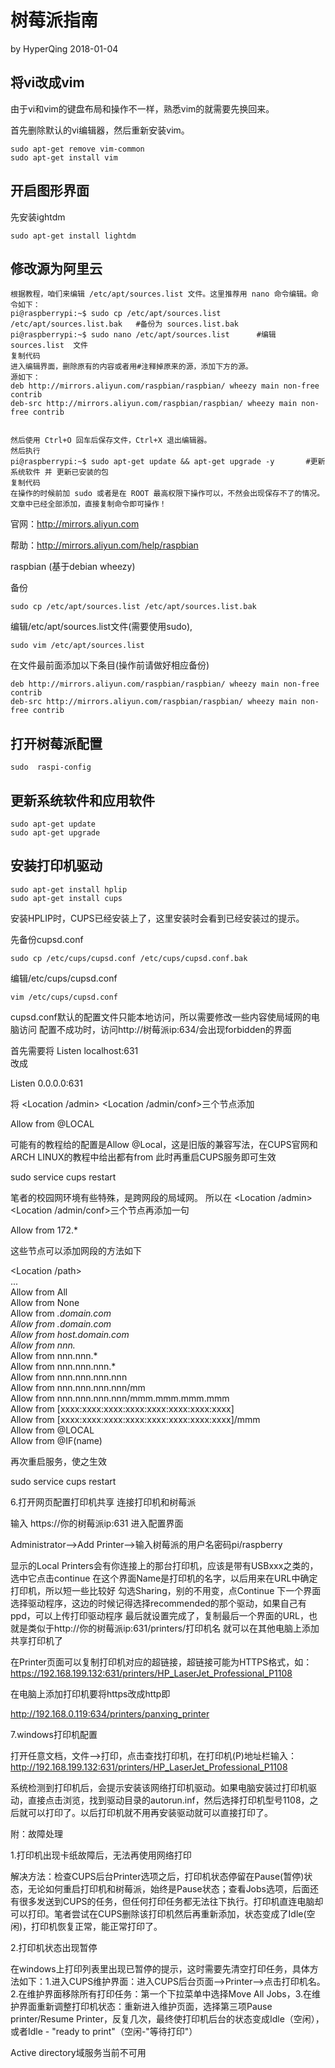 # 树莓派指南

by HyperQing 2018-01-04

## 将vi改成vim

由于vi和vim的键盘布局和操作不一样，熟悉vim的就需要先换回来。

首先删除默认的vi编辑器，然后重新安装vim。
```
sudo apt-get remove vim-common
sudo apt-get install vim
```

## 开启图形界面

先安装ightdm
```
sudo apt-get install lightdm
```

## 修改源为阿里云

```
根据教程，咱们来编辑 /etc/apt/sources.list 文件。这里推荐用 nano 命令编辑。命令如下：
pi@raspberrypi:~$ sudo cp /etc/apt/sources.list /etc/apt/sources.list.bak   #备份为 sources.list.bak
pi@raspberrypi:~$ sudo nano /etc/apt/sources.list      #编辑sources.list  文件
复制代码
进入编辑界面，删除原有的内容或者用#注释掉原来的源，添加下方的源。
源如下：
deb http://mirrors.aliyun.com/raspbian/raspbian/ wheezy main non-free contrib
deb-src http://mirrors.aliyun.com/raspbian/raspbian/ wheezy main non-free contrib
```
 
```

然后使用 Ctrl+O 回车后保存文件，Ctrl+X 退出编辑器。
然后执行
pi@raspberrypi:~$ sudo apt-get update && apt-get upgrade -y       #更新系统软件 并 更新已安装的包
复制代码
在操作的时候前加 sudo 或者是在 ROOT 最高权限下操作可以，不然会出现保存不了的情况。文章中已经全部添加，直接复制命令即可操作！
```
官网：http://mirrors.aliyun.com

帮助：http://mirrors.aliyun.com/help/raspbian

raspbian (基于debian wheezy)

备份
```
sudo cp /etc/apt/sources.list /etc/apt/sources.list.bak
```

编辑/etc/apt/sources.list文件(需要使用sudo),
```
sudo vim /etc/apt/sources.list
```
在文件最前面添加以下条目(操作前请做好相应备份)
```
deb http://mirrors.aliyun.com/raspbian/raspbian/ wheezy main non-free contrib
deb-src http://mirrors.aliyun.com/raspbian/raspbian/ wheezy main non-free contrib
```

## 打开树莓派配置

```
sudo  raspi-config
```

## 更新系统软件和应用软件

```
sudo apt-get update
sudo apt-get upgrade
```

## 安装打印机驱动

```
sudo apt-get install hplip  
sudo apt-get install cups
```

安装HPLIP时，CUPS已经安装上了，这里安装时会看到已经安装过的提示。

先备份cupsd.conf
```
sudo cp /etc/cups/cupsd.conf /etc/cups/cupsd.conf.bak  
```
编辑/etc/cups/cupsd.conf
```
vim /etc/cups/cupsd.conf
```

cupsd.conf默认的配置文件只能本地访问，所以需要修改一些内容使局域网的电脑访问
配置不成功时，访问http://树莓派ip:634/会出现forbidden的界面

首先需要将
Listen localhost:631  
改成

Listen 0.0.0.0:631 


将<Location /> <Location /admin> <Location /admin/conf>三个节点添加

Allow from @LOCAL  

可能有的教程给的配置是Allow @Local，这是旧版的兼容写法，在CUPS官网和ARCH LINUX的教程中给出都有from
此时再重启CUPS服务即可生效

sudo service cups restart  


笔者的校园网环境有些特殊，是跨网段的局域网。
所以在<Location /> <Location /admin> <Location /admin/conf>三个节点再添加一句

Allow from 172.*  

这些节点可以添加网段的方法如下

<Location /path>  
  ...  
  Allow from All  
  Allow from None  
  Allow from *.domain.com  
  Allow from .domain.com  
  Allow from host.domain.com  
  Allow from nnn.*  
  Allow from nnn.nnn.*  
  Allow from nnn.nnn.nnn.*  
  Allow from nnn.nnn.nnn.nnn  
  Allow from nnn.nnn.nnn.nnn/mm  
  Allow from nnn.nnn.nnn.nnn/mmm.mmm.mmm.mmm  
  Allow from [xxxx:xxxx:xxxx:xxxx:xxxx:xxxx:xxxx:xxxx]  
  Allow from [xxxx:xxxx:xxxx:xxxx:xxxx:xxxx:xxxx:xxxx]/mmm  
  Allow from @LOCAL  
  Allow from @IF(name)  
</Location>  

再次重启服务，使之生效

sudo service cups restart  

6.打开网页配置打印机共享
连接打印机和树莓派

输入 https://你的树莓派ip:631 进入配置界面

Administrator-->Add Printer-->输入树莓派的用户名密码pi/raspberry

显示的Local Printers会有你连接上的那台打印机，应该是带有USBxxx之类的，选中它点击continue
在这个界面Name是打印机的名字，以后用来在URL中确定打印机，所以短一些比较好
勾选Sharing，别的不用变，点Continue
下一个界面选择驱动程序，这边的时候记得选择recommended的那个驱动，如果自己有ppd，可以上传打印驱动程序
最后就设置完成了，复制最后一个界面的URL，也就是类似于http://你的树莓派ip:631/printers/打印机名 就可以在其他电脑上添加共享打印机了

在Printer页面可以复制打印机对应的超链接，超链接可能为HTTPS格式，如：https://192.168.199.132:631/printers/HP_LaserJet_Professional_P1108

在电脑上添加打印机要将https改成http即

http://192.168.0.119:634/printers/panxing_printer

7.windows打印机配置

打开任意文档，文件-->打印，点击查找打印机，在打印机(P)地址栏输入：http://192.168.199.132:631/printers/HP_LaserJet_Professional_P1108

系统检测到打印机后，会提示安装该网络打印机驱动。如果电脑安装过打印机驱动，直接点击浏览，找到驱动目录的autorun.inf，然后选择打印机型号1108，之后就可以打印了。以后打印机就不用再安装驱动就可以直接打印了。

附：故障处理

1.打印机出现卡纸故障后，无法再使用网络打印

解决方法：检查CUPS后台Printer选项之后，打印机状态停留在Pause(暂停)状态，无论如何重启打印机和树莓派，始终是Pause状态；查看Jobs选项，后面还有很多发送到CUPS的任务，但任何打印任务都无法往下执行。打印机直连电脑却可以打印。笔者尝试在CUPS删除该打印机然后再重新添加，状态变成了Idle(空闲)，打印机恢复正常，能正常打印了。

2.打印机状态出现暂停

在windows上打印列表里出现已暂停的提示，这时需要先清空打印任务，具体方法如下：1.进入CUPS维护界面：进入CUPS后台页面-->Printer-->点击打印机名。2.在维护界面移除所有打印任务：第一个下拉菜单中选择Move All Jobs，3.在维护界面重新调整打印机状态：重新进入维护页面，选择第三项Pause printer/Resume Printer，反复几次，最终使打印机后台的状态变成Idle（空闲），或者Idle - "ready to print"（空闲-"等待打印"）





Active directory域服务当前不可用

